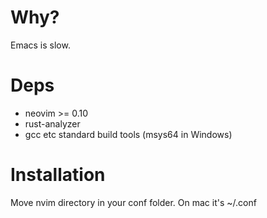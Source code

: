 # Why?
Emacs is slow.

# Deps
- neovim >= 0.10
- rust-analyzer
- gcc etc standard build tools (msys64 in Windows)

# Installation
Move nvim directory in your conf folder. On mac it's ~/.conf
